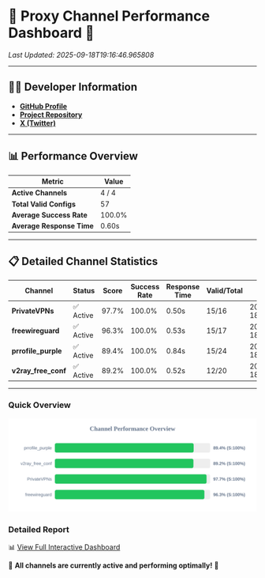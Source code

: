 # 🌟 Proxy Channel Performance Dashboard 🌟

_Last Updated: 2025-09-18T19:16:46.965808_

---

## 👩‍💻 Developer Information

- **[GitHub Profile](https://github.com/4n0nymou3)**  
- **[Project Repository](https://github.com/4n0nymou3/multi-proxy-config-fetcher)**  
- **[X (Twitter)](https://x.com/4n0nymou3)**  

---

## 📊 Performance Overview

| Metric                | Value       |
|-----------------------|-------------|
| **Active Channels**   | 4 / 4       |
| **Total Valid Configs** | 57          |
| **Average Success Rate** | 100.0%      |
| **Average Response Time** | 0.60s       |

---

## 📋 Detailed Channel Statistics

| Channel          | Status     | Score  | Success Rate | Response Time | Valid/Total | Last Success               |
|------------------|------------|--------|--------------|---------------|-------------|----------------------------|
| **PrivateVPNs**  | ✅ Active  | 97.7%  | 100.0% | 0.50s         | 15/16       | 2025-09-18T19:16:46.410710 |
| **freewireguard**  | ✅ Active  | 96.3%  | 100.0% | 0.53s         | 15/17       | 2025-09-18T19:16:46.964057 |
| **prrofile_purple**  | ✅ Active  | 89.4%  | 100.0% | 0.84s         | 15/24       | 2025-09-18T19:16:45.263015 |
| **v2ray_free_conf**  | ✅ Active  | 89.2%  | 100.0% | 0.52s         | 12/20       | 2025-09-18T19:16:45.869539 |

---

### Quick Overview
<div align="center">
  <a href="https://raw.githubusercontent.com/nullluser/NullRepo/refs/heads/main/assets/channel_stats_chart.svg">
    <img src="https://raw.githubusercontent.com/nullluser/NullRepo/refs/heads/main/assets/channel_stats_chart.svg" alt="Source Performance Statistics" width="800">
  </a>
</div>

### Detailed Report
📊 [View Full Interactive Dashboard](https://htmlpreview.github.io/?https://github.com/nullluser/NullRepo/blob/main/assets/performance_report.html)

🎉 **All channels are currently active and performing optimally!** 🎉
